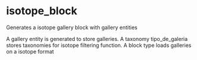 # isotope_block
Generates a isotope gallery block with gallery entities

A gallery entity is generated to store galleries.
A taxonomy tipo_de_galeria stores taxonomies for isotope filtering function.
A block type loads galleries on a isotope format
